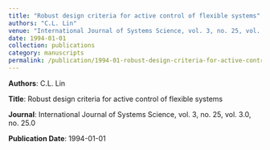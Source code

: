 ```yaml
---
title: "Robust design criteria for active control of flexible systems"
authors: "C.L. Lin"
venue: "International Journal of Systems Science, vol. 3, no. 25, vol. 3.0, no. 25.0"
date: 1994-01-01
collection: publications
category: manuscripts
permalink: /publication/1994-01-robust-design-criteria-for-active-control-of-flexible-systems
---
```


**Authors**: C.L. Lin

**Title**: Robust design criteria for active control of flexible systems

**Journal**: International Journal of Systems Science, vol. 3, no. 25, vol. 3.0, no. 25.0

**Publication Date**: 1994-01-01
